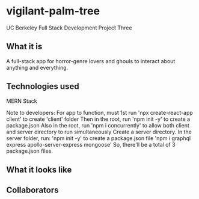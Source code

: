 # vigilant-palm-tree
UC Berkeley Full Stack Development Project Three

## What it is
A full-stack app for horror-genre lovers and ghouls to interact about anything and everything. 

## Technologies used
MERN Stack

Note to developers:
For app to function, must 1st run 'npx create-react-app client' to create 'client' folder
Then in the root, run 'npm init -y' to create a package.json 
Also in the root, run 'npm i concurrently' to allow both client and server directory to run simultaneously
Create a server directory. In the server folder, run:
'npm init -y' to create a package.json file
'npm i graphql express apollo-server-express mongoose'
So, there'll be a total of 3 package.json files.

## What it looks like

## Collaborators